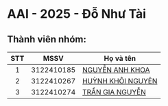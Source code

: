 # AAI - 2025 - Đỗ Như Tài

## Thành viên nhóm:

| STT |    MSSV    | Họ và tên                                                                                |
| :-: | :--------: | ---------------------------------------------------------------------------------------- |
|  1  | 3122410185 | [NGUYỄN ANH KHOA ](https://github.com/KhoaNguyenK4/TTNTNC-LABs/tree/main/TTNTNC)         |
|  2  | 3122410267 | [HUỲNH KHÔI NGUYÊN ](https://github.com/CriinWa/BT-TriTueNhanTaoNangCao-gvDoNhuTai)      |
|  3  | 3122410274 | [TRẦN GIA NGUYỄN ](https://github.com/Remilia172112/AAI-CaNhan-TranGiaNguyen-3122410274) |
